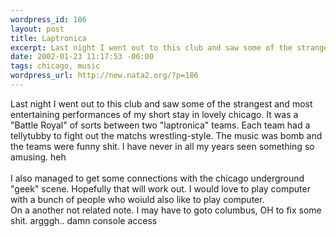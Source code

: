 ```yaml
--- 
wordpress_id: 186
layout: post
title: Laptronica
excerpt: Last night I went out to this club and saw some of the strangest and most entertaining performances of my short stay in lovely chicago. It was a "Battle Royal" of sorts between two "laptronica" teams. Each team had a tellytubby to fight out the matchs wrestling-style. The music was bomb and the teams were funny shit. I have never in all my years seen something so amusing. hehI also mana...
date: 2002-01-23 11:17:53 -06:00
tags: chicago, music
wordpress_url: http://new.nata2.org/?p=186
---
```

Last night I went out to this club and saw some of the strangest and most entertaining performances of my short stay in lovely chicago. It was a "Battle Royal" of sorts between two "laptronica" teams. Each team had a tellytubby to fight out the matchs wrestling-style. The music was bomb and the teams were funny shit. I have never in all my years seen something so amusing. heh<br/><br/>I also managed to get some connections with the chicago underground "geek" scene. Hopefully that will work out. I would love to play computer with a bunch of people who woiuld also like to play computer. <br/>On a another not related note. I may have to goto columbus, OH to fix some shit. argggh.. damn console access
